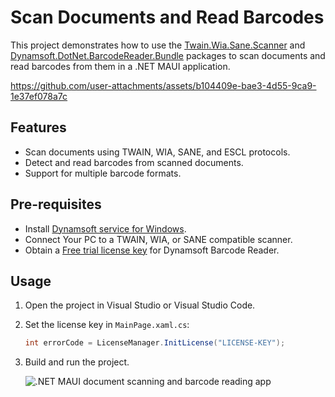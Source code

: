 # Scan Documents and Read Barcodes

This project demonstrates how to use the [Twain.Wia.Sane.Scanner](https://www.nuget.org/packages/Twain.Wia.Sane.Scanner/) and [Dynamsoft.DotNet.BarcodeReader.Bundle](https://www.nuget.org/packages/Dynamsoft.DotNet.BarcodeReader.Bundle) packages to scan documents and read barcodes from them in a .NET MAUI application.

https://github.com/user-attachments/assets/b104409e-bae3-4d55-9ca9-1e37ef078a7c

## Features

- Scan documents using TWAIN, WIA, SANE, and ESCL protocols.
- Detect and read barcodes from scanned documents.
- Support for multiple barcode formats.

## Pre-requisites
- Install [Dynamsoft service for Windows](https://demo.dynamsoft.com/DWT/DWTResources/dist/DynamsoftServiceSetup.msi).
- Connect Your PC to a TWAIN, WIA, or SANE compatible scanner.
- Obtain a [Free trial license key](https://www.dynamsoft.com/customer/license/trialLicense/?product=dcv&package=cross-platform) for Dynamsoft Barcode Reader.

## Usage
1. Open the project in Visual Studio or Visual Studio Code.
2. Set the license key in `MainPage.xaml.cs`:
    ```csharp
    int errorCode = LicenseManager.InitLicense("LICENSE-KEY");
    ```
2. Build and run the project.
    
    ![.NET MAUI document scanning and barcode reading app](https://www.dynamsoft.com/codepool/img/2025/02/maui-windows-scan-document-read-barcode.png)
